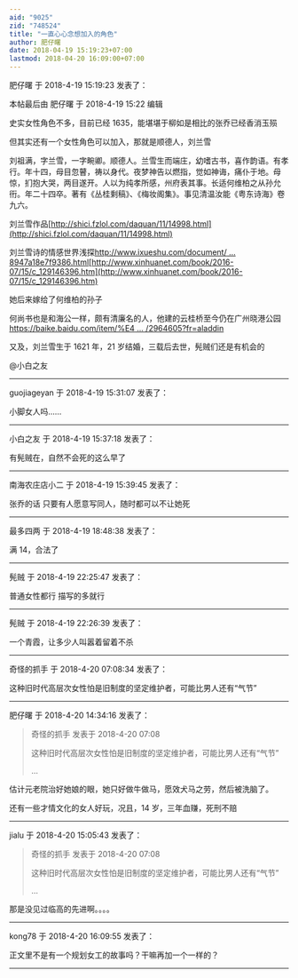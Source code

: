 ```yaml
---
aid: "9025"
zid: "748524"
title: "一直心心念想加入的角色"
author: 肥仔曙
date: 2018-04-19 15:19:23+07:00
lastmod: 2018-04-20 16:09:00+07:00
---
```


肥仔曙 于 2018-4-19 15:19:23 发表了：

本帖最后由 肥仔曙 于 2018-4-19 15:22 编辑

史实女性角色不多，目前已经 1635，能堪堪于柳如是相比的张乔已经香消玉殒

但其实还有一个女性角色可以加入，那就是顺德人，刘兰雪

刘祖满，字兰雪，一字畹卿。顺德人。兰雪生而端庄，幼嗜古书，喜作韵语。有孝行。年十四，母目忽瞽，祷以身代。夜梦神告以燃指，觉如神诲，痛仆于地。母惊，扪抱大哭，两目遂开。人以为纯孝所感，州府表其事。长适何维柏之从孙允衎。年二十四卒。著有《丛桂剩稿》、《梅妆阁集》。事见清温汝能《粤东诗海》卷九六。

刘兰雪作品[http://shici.fzlol.com/daquan/11/14998.html](http://shici.fzlol.com/daquan/11/14998.html)

刘兰雪诗的情感世界浅探[http://www.ixueshu.com/document/ ... 8947a18e7f9386.html](http://www.ixueshu.com/document/dff1379b08097ffb318947a18e7f9386.html)[http://www.xinhuanet.com/book/2016-07/15/c_129146396.htm](http://www.xinhuanet.com/book/2016-07/15/c_129146396.htm)

她后来嫁给了何维柏的孙子

何尚书也是和海公一样，颇有清廉名的人，他建的云桂桥至今仍在广州晓港公园[https://baike.baidu.com/item/%E4 ... /2964605?fr=aladdin](https://baike.baidu.com/item/%E4%BA%91%E6%A1%82%E6%A1%A5/2964605?fr=aladdin)

又及，刘兰雪生于 1621 年，21 岁结婚，三载后去世，髡贼们还是有机会的

@小白之友

---

guojiageyan 于 2018-4-19 15:31:07 发表了：

小脚女人吗……

---

小白之友 于 2018-4-19 15:37:18 发表了：

有髡贼在，自然不会死的这么早了

---

南海农庄店小二 于 2018-4-19 15:39:45 发表了：

张乔的话 只要有人愿意写同人，随时都可以不让她死

---

最多四两 于 2018-4-19 18:48:38 发表了：

满 14，合法了

---

髡贼 于 2018-4-19 22:25:47 发表了：

普通女性都行 描写的多就行

---

髡贼 于 2018-4-19 22:26:39 发表了：

一个青霞，让多少人叫嚣着留着不杀

---

奇怪的抓手 于 2018-4-20 07:08:34 发表了：

这种旧时代高层次女性怕是旧制度的坚定维护者，可能比男人还有“气节”

---

肥仔曙 于 2018-4-20 14:34:16 发表了：

> 奇怪的抓手 发表于 2018-4-20 07:08
>
> 这种旧时代高层次女性怕是旧制度的坚定维护者，可能比男人还有“气节”
>
> ...

估计元老院治好她娘的眼，她只好做牛做马，愿效犬马之劳，然后被洗脑了。

还有一些才情文化的女人好玩，况且，14 岁，三年血赚，死刑不赔

---

jialu 于 2018-4-20 15:05:43 发表了：

> 奇怪的抓手 发表于 2018-4-20 07:08
>
> 这种旧时代高层次女性怕是旧制度的坚定维护者，可能比男人还有“气节”
>
> ...

那是没见过临高的先进啊。。。。

---

kong78 于 2018-4-20 16:09:55 发表了：

正文里不是有一个规划女工的故事吗？干嘛再加一个一样的？

---

